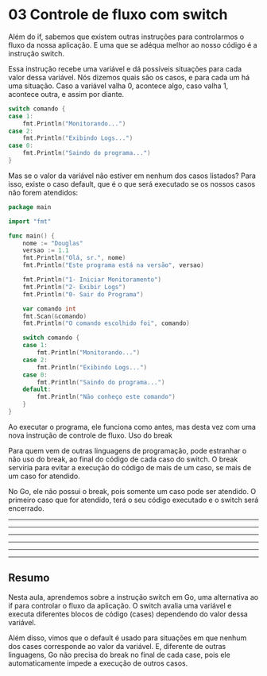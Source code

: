 # 03 Controle de fluxo com switch

Além do if, sabemos que existem outras instruções para controlarmos o fluxo da nossa aplicação. E uma que se adéqua melhor ao nosso código é a instrução switch.

Essa instrução recebe uma variável e dá possíveis situações para cada valor dessa variável. Nós dizemos quais são os casos, e para cada um há uma situação. Caso a variável valha 0, acontece algo, caso valha 1, acontece outra, e assim por diante.

~~~~go
switch comando {
case 1:
    fmt.Println("Monitorando...")
case 2:
    fmt.Println("Exibindo Logs...")
case 0:
    fmt.Println("Saindo do programa...")
}
~~~~

Mas se o valor da variável não estiver em nenhum dos casos listados? Para isso, existe o caso default, que é o que será executado se os nossos casos não forem atendidos:

~~~~go
package main

import "fmt"

func main() {
    nome := "Douglas"
    versao := 1.1
    fmt.Println("Olá, sr.", nome)
    fmt.Println("Este programa está na versão", versao)

    fmt.Println("1- Iniciar Monitoramento")
    fmt.Println("2- Exibir Logs")
    fmt.Println("0- Sair do Programa")

    var comando int
    fmt.Scan(&comando)
    fmt.Println("O comando escolhido foi", comando)

    switch comando {
    case 1:
        fmt.Println("Monitorando...")
    case 2:
        fmt.Println("Exibindo Logs...")
    case 0:
        fmt.Println("Saindo do programa...")
    default:
        fmt.Println("Não conheço este comando")
    }
}
~~~~

Ao executar o programa, ele funciona como antes, mas desta vez com uma nova instrução de controle de fluxo.
Uso do break

Para quem vem de outras linguagens de programação, pode estranhar o não uso do break, ao final do código de cada caso do switch. O break serviria para evitar a execução do código de mais de um caso, se mais de um caso for atendido.

No Go, ele não possui o break, pois somente um caso pode ser atendido. O primeiro caso que for atendido, terá o seu código executado e o switch será encerrado.



------------------------------------------------------------------------------
------------------------------------------------------------------------------
------------------------------------------------------------------------------
------------------------------------------------------------------------------
------------------------------------------------------------------------------
------------------------------------------------------------------------------
## Resumo
Nesta aula, aprendemos sobre a instrução switch em Go, uma alternativa ao if para controlar o fluxo da aplicação. O switch avalia uma variável e executa diferentes blocos de código (cases) dependendo do valor dessa variável.

Além disso, vimos que o default é usado para situações em que nenhum dos cases corresponde ao valor da variável. E, diferente de outras linguagens, Go não precisa do break no final de cada case, pois ele automaticamente impede a execução de outros casos.